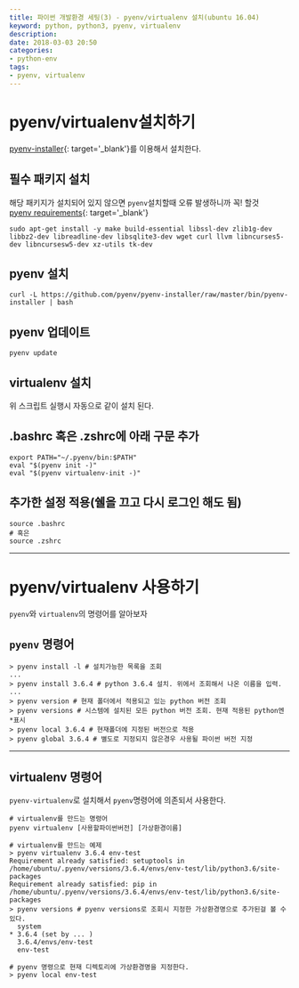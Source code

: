 ```yaml
---
title: 파이썬 개발환경 세팅(3) - pyenv/virtualenv 설치(ubuntu 16.04)
keyword: python, python3, pyenv, virtualenv
description: 
date: 2018-03-03 20:50
categories:
- python-env
tags:
- pyenv, virtualenv
---
```

# pyenv/virtualenv설치하기
[pyenv-installer](https://github.com/pyenv/pyenv-installer 'pyenv-installer 홈페이지로 이동'){: target='_blank'}를 이용해서 설치한다.

## 필수 패키지 설치
해당 패키지가 설치되어 있지 않으면 `pyenv`설치할때 오류 발생하니까 꼭! 할것  
[pyenv requirements](https://github.com/pyenv/pyenv/wiki/Common-build-problems 'pyenv requirements 페이지 보기'){: target='_blank'}

```shell
sudo apt-get install -y make build-essential libssl-dev zlib1g-dev libbz2-dev libreadline-dev libsqlite3-dev wget curl llvm libncurses5-dev libncursesw5-dev xz-utils tk-dev
```

## pyenv 설치
```shell
curl -L https://github.com/pyenv/pyenv-installer/raw/master/bin/pyenv-installer | bash
```

## pyenv 업데이트
```shell
pyenv update
```

## virtualenv 설치
위 스크립트 실행시 자동으로 같이 설치 된다.

## .bashrc 혹은 .zshrc에 아래 구문 추가
```shell
export PATH="~/.pyenv/bin:$PATH"
eval "$(pyenv init -)"
eval "$(pyenv virtualenv-init -)"
```

## 추가한 설정 적용(쉘을 끄고 다시 로그인 해도 됨)
```shell
source .bashrc
# 혹은
source .zshrc
```

---

# pyenv/virtualenv 사용하기
`pyenv`와 `virtualenv`의 명령어를 알아보자

## `pyenv` 명령어
```shell
> pyenv install -l # 설치가능한 목록을 조회
...
> pyenv install 3.6.4 # python 3.6.4 설치. 위에서 조회해서 나온 이름을 입력.
...
> pyenv version # 현재 폴더에서 적용되고 있는 python 버전 조회
> pyenv versions # 시스템에 설치된 모든 python 버전 조회. 현재 적용된 python엔 *표시
> pyenv local 3.6.4 # 현재폴더에 지정된 버전으로 적용
> pyenv global 3.6.4 # 별도로 지정되지 않은경우 사용될 파이썬 버전 지정
```

---

## virtualenv 명령어
`pyenv-virtualenv`로 설치해서 `pyenv`명령어에 의존되서 사용한다.

```shell
# virtualenv를 만드는 명령어
pyenv virtualenv [사용할파이썬버전] [가상환경이름]
```
```shell
# virtualenv를 만드는 예제
> pyenv virtualenv 3.6.4 env-test
Requirement already satisfied: setuptools in /home/ubuntu/.pyenv/versions/3.6.4/envs/env-test/lib/python3.6/site-packages
Requirement already satisfied: pip in /home/ubuntu/.pyenv/versions/3.6.4/envs/env-test/lib/python3.6/site-packages
> pyenv versions # pyenv versions로 조회시 지정한 가상환경명으로 추가된걸 볼 수 있다.
  system
* 3.6.4 (set by ... )
  3.6.4/envs/env-test
  env-test
```
```shell
# pyenv 명령으로 현재 디렉토리에 가상환경명을 지정한다.
> pyenv local env-test
```